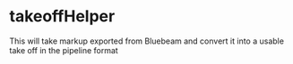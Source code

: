 # takeoffHelper
This will take markup exported from Bluebeam and convert it into a usable take off in the pipeline format

